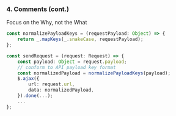 ### 4. Comments (cont.)

Focus on the <span class="text-primary">Why</span>, not the <span class="text-primary">What</span>

```typescript
const normalizePayloadKeys = (requestPayload: Object) => {
    return _.mapKeys(_.snakeCase, requestPayload);
};

const sendRequest = (request: Request) => {
    const payload: Object = request.payload;
    // conform to API payload key format
    const normalizedPayload = normalizePayloadKeys(payload);
    $.ajax({
        url: request.url,
        data: normalizedPayload,
    }).done(...);
    ...
};
```

